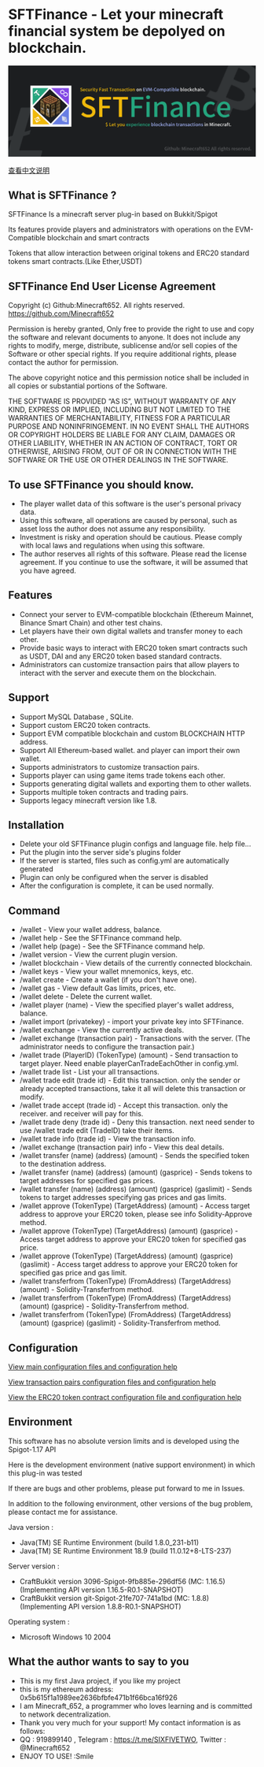 # SFTFinance - Let your minecraft financial system be depolyed on blockchain.

![](/banner.png)

[查看中文说明](/README_zh.md)

## What is SFTFinance ?

SFTFinance Is a minecraft server plug-in based on Bukkit/Spigot

Its features provide players and administrators with operations on the EVM-Compatible blockchain and smart contracts

Tokens that allow interaction between original tokens and ERC20 standard tokens smart contracts.(Like Ether,USDT)

## SFTFinance End User License Agreement

Copyright (c) Github:Minecraft652. All rights reserved.
https://github.com/Minecraft652

Permission is hereby granted, Only free to provide the right to use and copy the software and relevant documents to anyone.
It does not include any rights to modify, merge, distribute, sublicense and/or sell copies of the Software or other special rights.
If you require additional rights, please contact the author for permission.

The above copyright notice and this permission notice shall be included in all copies or substantial portions of the Software.

THE SOFTWARE IS PROVIDED “AS IS”, WITHOUT WARRANTY OF ANY KIND, EXPRESS OR IMPLIED, INCLUDING BUT NOT LIMITED TO THE WARRANTIES OF MERCHANTABILITY, FITNESS FOR A PARTICULAR PURPOSE AND NONINFRINGEMENT. IN NO EVENT SHALL THE AUTHORS OR COPYRIGHT HOLDERS BE LIABLE FOR ANY CLAIM, DAMAGES OR OTHER LIABILITY, WHETHER IN AN ACTION OF CONTRACT, TORT OR OTHERWISE, ARISING FROM, OUT OF OR IN CONNECTION WITH THE SOFTWARE OR THE USE OR OTHER DEALINGS IN THE SOFTWARE.

## To use SFTFinance you should know.

- The player wallet data of this software is the user's personal privacy data.
- Using this software, all operations are caused by personal, such as asset loss the author does not assume any responsibility.
- Investment is risky and operation should be cautious. Please comply with local laws and regulations when using this software.
- The author reserves all rights of this software. Please read the license agreement. If you continue to use the software, it will be assumed that you have agreed.

## Features

- Connect your server to EVM-compatible blockchain (Ethereum Mainnet, Binance Smart Chain) and other test chains.
- Let players have their own digital wallets and transfer money to each other.
- Provide basic ways to interact with ERC20 token smart contracts such as USDT, DAI and any ERC20 token based standard contracts.
- Administrators can customize transaction pairs that allow players to interact with the server and execute them on the blockchain.

## Support

- Support MySQL Database , SQLite.
- Support custom ERC20 token contracts.
- Support EVM compatible blockchain and custom BLOCKCHAIN HTTP address.
- Support All Ethereum-based wallet. and player can import their own wallet.
- Supports administrators to customize transaction pairs.
- Supports player can using game items trade tokens each other.
- Supports generating digital wallets and exporting them to other wallets.
- Supports multiple token contracts and trading pairs.
- Supports legacy minecraft version like 1.8.

## Installation

- Delete your old SFTFinance plugin configs and language file. help file...
- Put the plugin into the server side's plugins folder
- If the server is started, files such as config.yml are automatically generated
- Plugin can only be configured when the server is disabled
- After the configuration is complete, it can be used normally.

## Command

- /wallet - View your wallet address, balance.
- /wallet help - See the SFTFinance command help.
- /wallet help (page) - See the SFTFinance command help.
- /wallet version - View the current plugin version.
- /wallet blockchain - View details of the currently connected blockchain.
- /wallet keys - View your wallet mnemonics, keys, etc.
- /wallet create - Create a wallet (if you don't have one).
- /wallet gas - View default Gas limits, prices, etc.
- /wallet delete - Delete the current wallet.
- /wallet player (name) - View the specified player's wallet address, balance.
- /wallet import (privatekey) - import your private key into SFTFinance.
- /wallet exchange - View the currently active deals.
- /wallet exchange (transaction pair) - Transactions with the server. (The administrator needs to configure the transaction pair.)
- /wallet trade (PlayerID) (TokenType) (amount) - Send transaction to target player. Need enable playerCanTradeEachOther in config.yml.
- /wallet trade list - List your all transactions.
- /wallet trade edit (trade id) - Edit this transaction. only the sender or already accepted transactions, take it all will delete this transaction or modify.
- /wallet trade accept (trade id) - Accept this transaction. only the receiver. and receiver will pay for this.
- /wallet trade deny (trade id) - Deny this transaction. next need sender to use /wallet trade edit (TradeID) take their items.
- /wallet trade info (trade id) - View the transaction info.
- /wallet exchange (transaction pair) info - View this deal details.
- /wallet transfer (name) (address) (amount) - Sends the specified token to the destination address.
- /wallet transfer (name) (address) (amount) (gasprice) - Sends tokens to target addresses for specified gas prices.
- /wallet transfer (name) (address) (amount) (gasprice) (gaslimit) - Sends tokens to target addresses specifying gas prices and gas limits.
- /wallet approve (TokenType) (TargetAddress) (amount) - Access target address to approve your ERC20 token, please see info Solidity-Approve method.
- /wallet approve (TokenType) (TargetAddress) (amount) (gasprice) - Access target address to approve your ERC20 token for specified gas price.
- /wallet approve (TokenType) (TargetAddress) (amount) (gasprice) (gaslimit) - Access target address to approve your ERC20 token for specified gas price and gas limit.
- /wallet transferfrom (TokenType) (FromAddress) (TargetAddress) (amount) - Solidity-Transferfrom method.
- /wallet transferfrom (TokenType) (FromAddress) (TargetAddress) (amount) (gasprice) - Solidity-Transferfrom method.
- /wallet transferfrom (TokenType) (FromAddress) (TargetAddress) (amount) (gasprice) (gaslimit) - Solidity-Transferfrom method.
  
## Configuration

[View main configuration files and configuration help](/src/main/resources/config.yml)

[View transaction pairs configuration files and configuration help](/src/main/resources/exchange.yml)

[View the ERC20 token contract configuration file and configuration help](/src/main/resources/contract.yml)

## Environment

This software has no absolute version limits and is developed using the Spigot-1.17 API

Here is the development environment (native support environment) in which this plug-in was tested

If there are bugs and other problems, please put forward to me in Issues.

In addition to the following environment, other versions of the bug problem, please contact me for assistance.

Java version :

- Java(TM) SE Runtime Environment (build 1.8.0_231-b11)
- Java(TM) SE Runtime Environment 18.9 (build 11.0.12+8-LTS-237)

Server version : 

- CraftBukkit version 3096-Spigot-9fb885e-296df56 (MC: 1.16.5) (Implementing API version 1.16.5-R0.1-SNAPSHOT)
- CraftBukkit version git-Spigot-21fe707-741a1bd (MC: 1.8.8) (Implementing API version 1.8.8-R0.1-SNAPSHOT)

Operating system : 

- Microsoft Windows 10 2004

## What the author wants to say to you

- This is my first Java project, if you like my project
- this is my ethereum address: 0x5b615f1a1989ee2636bfbfe471b1f66bca16f926
- I am Minecraft_652, a programmer who loves learning and is committed to network decentralization.
- Thank you very much for your support! My contact information is as follows:
- QQ : 919899140 , Telegram : https://t.me/SIXFIVETWO, Twitter : @Minecraft652
- ENJOY TO USE! :Smile
